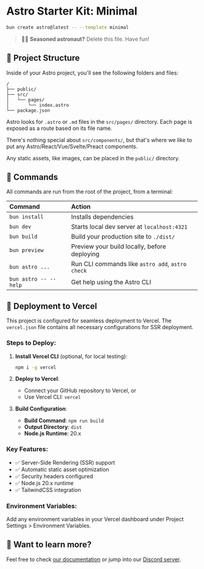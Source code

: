 # Astro Starter Kit: Minimal

```sh
bun create astro@latest -- --template minimal
```

> 🧑‍🚀 **Seasoned astronaut?** Delete this file. Have fun!

## 🚀 Project Structure

Inside of your Astro project, you'll see the following folders and files:

```text
/
├── public/
├── src/
│   └── pages/
│       └── index.astro
└── package.json
```

Astro looks for `.astro` or `.md` files in the `src/pages/` directory. Each page is exposed as a route based on its file name.

There's nothing special about `src/components/`, but that's where we like to put any Astro/React/Vue/Svelte/Preact components.

Any static assets, like images, can be placed in the `public/` directory.

## 🧞 Commands

All commands are run from the root of the project, from a terminal:

| Command               | Action                                           |
| :-------------------- | :----------------------------------------------- |
| `bun install`         | Installs dependencies                            |
| `bun dev`             | Starts local dev server at `localhost:4321`      |
| `bun build`           | Build your production site to `./dist/`          |
| `bun preview`         | Preview your build locally, before deploying     |
| `bun astro ...`       | Run CLI commands like `astro add`, `astro check` |
| `bun astro -- --help` | Get help using the Astro CLI                     |

## 🚀 Deployment to Vercel

This project is configured for seamless deployment to Vercel. The `vercel.json` file contains all necessary configurations for SSR deployment.

### Steps to Deploy:

1. **Install Vercel CLI** (optional, for local testing):
   ```sh
   npm i -g vercel
   ```

2. **Deploy to Vercel**:
   - Connect your GitHub repository to Vercel, or
   - Use Vercel CLI: `vercel`

3. **Build Configuration**:
   - **Build Command**: `npm run build`
   - **Output Directory**: `dist`
   - **Node.js Runtime**: 20.x

### Key Features:
- ✅ Server-Side Rendering (SSR) support
- ✅ Automatic static asset optimization
- ✅ Security headers configured
- ✅ Node.js 20.x runtime
- ✅ TailwindCSS integration

### Environment Variables:
Add any environment variables in your Vercel dashboard under Project Settings > Environment Variables.

## 👀 Want to learn more?

Feel free to check [our documentation](https://docs.astro.build) or jump into our [Discord server](https://astro.build/chat).
